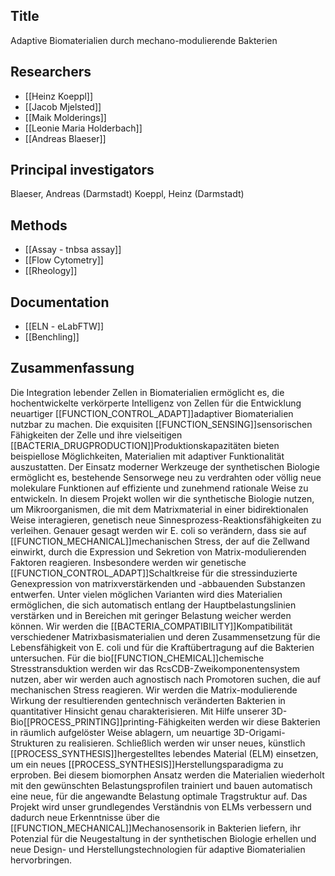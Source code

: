 ## Title
Adaptive Biomaterialien durch mechano-modulierende Bakterien

## Researchers
- [[Heinz Koeppl]]
- [[Jacob Mjelsted]]
- [[Maik Molderings]]
- [[Leonie Maria Holderbach]]
- [[Andreas Blaeser]]

## Principal investigators
Blaeser, Andreas (Darmstadt)
Koeppl, Heinz (Darmstadt)

## Methods
- [[Assay - tnbsa assay]]
- [[Flow Cytometry]]
- [[Rheology]]

## Documentation
- [[ELN - eLabFTW]]
- [[Benchling]]

## Zusammenfassung
Die Integration lebender Zellen in Biomaterialien ermöglicht es, die hochentwickelte verkörperte Intelligenz von Zellen für die Entwicklung neuartiger [[FUNCTION_CONTROL_ADAPT]]adaptiver Biomaterialien nutzbar zu machen. Die exquisiten [[FUNCTION_SENSING]]sensorischen Fähigkeiten der Zelle und ihre vielseitigen [[BACTERIA_DRUGPRODUCTION]]Produktionskapazitäten bieten beispiellose Möglichkeiten, Materialien mit adaptiver Funktionalität auszustatten. Der Einsatz moderner Werkzeuge der synthetischen Biologie ermöglicht es, bestehende Sensorwege neu zu verdrahten oder völlig neue molekulare Funktionen auf effiziente und zunehmend rationale Weise zu entwickeln.  In diesem Projekt wollen wir die synthetische Biologie nutzen, um Mikroorganismen, die mit dem Matrixmaterial in einer bidirektionalen Weise interagieren, genetisch neue Sinnesprozess-Reaktionsfähigkeiten zu verleihen. Genauer gesagt werden wir E. coli so verändern, dass sie auf [[FUNCTION_MECHANICAL]]mechanischen Stress, der auf die Zellwand einwirkt, durch die Expression und Sekretion von Matrix-modulierenden Faktoren reagieren. Insbesondere werden wir genetische [[FUNCTION_CONTROL_ADAPT]]Schaltkreise für die stressinduzierte Genexpression von matrixverstärkenden und -abbauenden Substanzen entwerfen. Unter vielen möglichen Varianten wird dies Materialien ermöglichen, die sich automatisch entlang der Hauptbelastungslinien verstärken und in Bereichen mit geringer Belastung weicher werden können. Wir werden die [[BACTERIA_COMPATIBILITY]]Kompatibilität verschiedener Matrixbasismaterialien und deren Zusammensetzung für die Lebensfähigkeit von E. coli und für die Kraftübertragung auf die Bakterien untersuchen. Für die bio[[FUNCTION_CHEMICAL]]chemische Stresstransduktion werden wir das RcsCDB-Zweikomponentensystem nutzen, aber wir werden auch agnostisch nach Promotoren suchen, die auf mechanischen Stress reagieren. Wir werden die Matrix-modulierende Wirkung der resultierenden gentechnisch veränderten Bakterien in quantitativer Hinsicht genau charakterisieren. Mit Hilfe unserer 3D-Bio[[PROCESS_PRINTING]]printing-Fähigkeiten werden wir diese Bakterien in räumlich aufgelöster Weise ablagern, um neuartige 3D-Origami-Strukturen zu realisieren. Schließlich werden wir unser neues, künstlich [[PROCESS_SYNTHESIS]]hergestelltes lebendes Material (ELM) einsetzen, um ein neues [[PROCESS_SYNTHESIS]]Herstellungsparadigma zu erproben. Bei diesem biomorphen Ansatz werden die Materialien wiederholt mit den gewünschten Belastungsprofilen trainiert und bauen automatisch eine neue, für die angewandte Belastung optimale Tragstruktur auf. Das Projekt wird unser grundlegendes Verständnis von ELMs verbessern und dadurch neue Erkenntnisse über die [[FUNCTION_MECHANICAL]]Mechanosensorik in Bakterien liefern, ihr Potenzial für die Neugestaltung in der synthetischen Biologie erhellen und neue Design- und Herstellungstechnologien für adaptive Biomaterialien hervorbringen.